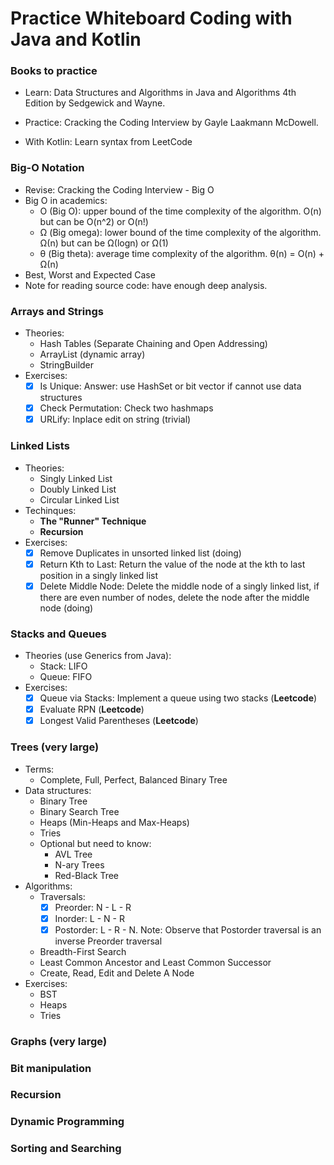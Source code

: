 # Practice Whiteboard Coding with Java and Kotlin

### Books to practice   
- Learn: Data Structures and Algorithms in Java and Algorithms 4th Edition by Sedgewick and Wayne.

- Practice: Cracking the Coding Interview by Gayle Laakmann McDowell.

- With Kotlin: Learn syntax from LeetCode

### Big-O Notation
- Revise: Cracking the Coding Interview - Big O
- Big O in academics:
    - O (Big O): upper bound of the time complexity of the algorithm. O(n) but can be O(n^2) or O(n!)
    - Ω (Big omega): lower bound of the time complexity of the algorithm. Ω(n) but can be Ω(logn) or Ω(1)
    - θ (Big theta): average time complexity of the algorithm. θ(n) = O(n) + Ω(n)
- Best, Worst and Expected Case
- Note for reading source code: have enough deep analysis.
### Arrays and Strings
- Theories:
    - Hash Tables (Separate Chaining and Open Addressing)
    - ArrayList (dynamic array)
    - StringBuilder
- Exercises:
    - [x] Is Unique: Answer: use HashSet or bit vector if cannot use data structures
    - [x] Check Permutation: Check two hashmaps
    - [x] URLify: Inplace edit on string (trivial)
### Linked Lists 
- Theories:
    - Singly Linked List
    - Doubly Linked List
    - Circular Linked List
- Techinques:
    - **The "Runner" Technique**
    - **Recursion**
- Exercises:
    - [x] Remove Duplicates in unsorted linked list (doing)
    - [x] Return Kth to Last: Return the value of the node at the kth to last position in a singly linked list
    - [x] Delete Middle Node: Delete the middle node of a singly linked list, if there are even number of nodes, delete the node after the middle node (doing)
### Stacks and Queues
- Theories (use Generics from Java):
    - Stack: LIFO
    - Queue: FIFO
- Exercises:
    - [x] Queue via Stacks: Implement a queue using two stacks (**Leetcode**)
    - [x] Evaluate RPN (**Leetcode**)
    - [x] Longest Valid Parentheses (**Leetcode**)
### Trees (very large)
- Terms:
    - Complete, Full, Perfect, Balanced Binary Tree
- Data structures:
    - Binary Tree
    - Binary Search Tree
    - Heaps (Min-Heaps and Max-Heaps)
    - Tries
    - Optional but need to know:
        - AVL Tree
        - N-ary Trees
        - Red-Black Tree
- Algorithms:
    - Traversals:
        - [x] Preorder: N - L - R
        - [x] Inorder: L - N - R
        - [x] Postorder: L - R - N. Note: Observe that Postorder traversal is an inverse Preorder traversal
    - Breadth-First Search
    - Least Common Ancestor and Least Common Successor
    - Create, Read, Edit and Delete A Node
- Exercises:
    - BST
    - Heaps
    - Tries

### Graphs (very large)
### Bit manipulation
### Recursion
### Dynamic Programming
### Sorting and Searching